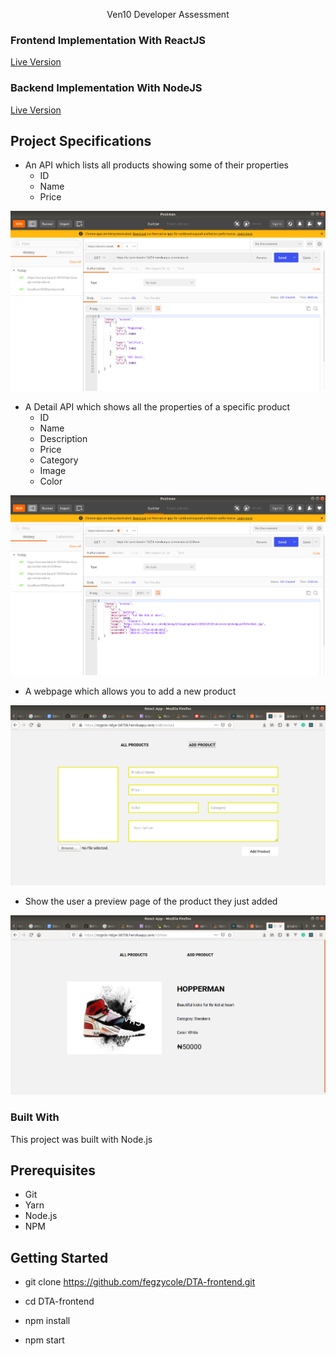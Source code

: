 <p align="center">
  Ven10 Developer Assessment
</p>



### Frontend Implementation With ReactJS

[Live Version](https://cryptic-ridge-38758.herokuapp.com/)


### Backend Implementation With NodeJS

[Live Version](https://arcane-beach-16254.herokuapp.com/)


## Project Specifications

- An API which lists all products showing some of their properties
  - ID
  - Name
  - Price

![](files/getAllEndpoint.png)

- A Detail API which shows all the properties of a specific product
  - ID
  - Name
  - Description
  - Price
  - Category
  - Image
  - Color

![](files/OneProduct.png)

- A webpage which allows you to add a new product 

![](files/CreateProduct.png)

- Show the user a preview page of the product they just added

![](files/ProductPreview.png)


### Built With

This project was built with Node.js

## Prerequisites
 - Git
 - Yarn
 - Node.js
 - NPM


## Getting Started

- git clone https://github.com/fegzycole/DTA-frontend.git

- cd DTA-frontend

- npm install

- npm start
